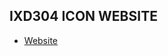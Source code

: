 <h2>IXD304 ICON WEBSITE</h2>

+ [Website](http://sarahjaneowens.github.io/ixd304-icon-website/index.html)